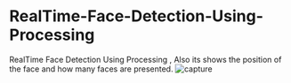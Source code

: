 # RealTime-Face-Detection-Using-Processing
RealTime Face Detection Using Processing , Also its shows the position of the face and how many faces are presented.
![capture](https://user-images.githubusercontent.com/13791181/46328435-c28ddf00-c624-11e8-860a-8c93d4c94b5e.PNG)
